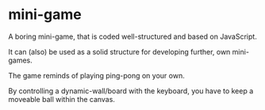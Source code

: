 # mini-game
A boring mini-game, that is coded well-structured and based on JavaScript.

It can (also) be used as a solid structure for developing further, own mini-games. 

The game reminds of playing ping-pong on your own.

By controlling a dynamic-wall/board with the keyboard, you have to keep a moveable ball within the canvas.